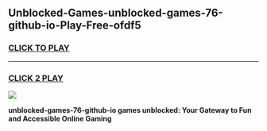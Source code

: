 
## Unblocked-Games-unblocked-games-76-github-io-Play-Free-ofdf5
<h3>
<a href="https://premium76.site?title=unblocked-games-76-github-io&ref=18A1">CLICK TO PLAY</a></h3>
<hr>

<h3>
<a href="https://premium76.site?title=unblocked-games-76-github-io&ref=18A1">CLICK 2 PLAY</a>
  
</h3>

<a href="https://premium76.site?title=unblocked-games-76-github-io&ref=18A1"><img src="https://clearcache.store/games.png"></a>


**unblocked-games-76-github-io games unblocked: Your Gateway to Fun and Accessible Online Gaming**
